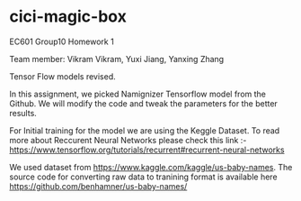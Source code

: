 # cici-magic-box
EC601 Group10 Homework 1

Team member: Vikram Vikram, Yuxi Jiang, Yanxing Zhang

Tensor Flow models revised.

In this assignment, we picked Namignizer Tensorflow model from the Github. We will modify the code and tweak the parameters for the better results. 

For Initial training for the model we are using the Keggle Dataset. 
To read more about Reccurent Neural Networks please check this link :- https://www.tensorflow.org/tutorials/recurrent#recurrent-neural-networks

We used dataset from https://www.kaggle.com/kaggle/us-baby-names. The source code for converting raw data to tranining format is available here https://github.com/benhamner/us-baby-names/ 
